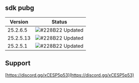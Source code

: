 ## sdk pubg 

| Version             | Status                                                                |
| ----------------- | ------------------------------------------------------------------ |
| 25.2.6.5| ![#228B22](https://via.placeholder.com/10/228B22?text=+) Updated |
| 25.2.5.13 | ![#228B22](https://via.placeholder.com/10/228B22?text=+) Updated |
| 25.2.5.1 | ![#228B22](https://via.placeholder.com/10/228B22?text=+) Updated |

## Support 

[https://discord.gg/xCESP5p53](https://discord.gg/xCESP5p53)
